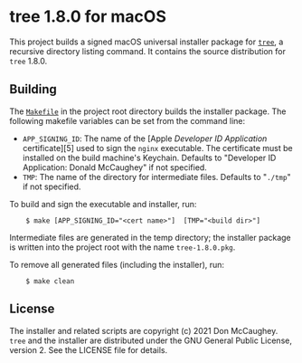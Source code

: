 tree 1.8.0 for macOS
====================

This project builds a signed macOS universal installer package for [`tree`][1], 
a recursive directory listing command. It contains the source distribution for 
`tree` 1.8.0.

[1]: http://mama.indstate.edu/users/ice/tree/ "tree"

## Building

The [`Makefile`][2] in the project root directory builds the installer package.
The following makefile variables can be set from the command line:

- `APP_SIGNING_ID`: The name of the 
    [Apple _Developer ID Application_ certificate][5] used to sign the 
    `nginx` executable.  The certificate must be installed on the build 
    machine's Keychain.  Defaults to "Developer ID Application: Donald 
    McCaughey" if not specified.
- `TMP`: The name of the directory for intermediate files.  Defaults to 
    "`./tmp`" if not specified.

[2]: https://github.com/donmccaughey/tree_pkg/blob/master/Makefile

To build and sign the executable and installer, run:

        $ make [APP_SIGNING_ID="<cert name>"]  [TMP="<build dir>"]

Intermediate files are generated in the temp directory; the installer 
package is written into the project root with the name `tree-1.8.0.pkg`.  

To remove all generated files (including the installer), run:

        $ make clean


## License

The installer and related scripts are copyright (c) 2021 Don McCaughey.
`tree` and the installer are distributed under the GNU General Public License, 
version 2. See the LICENSE file for details.


